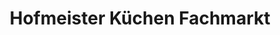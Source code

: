 ---
title: "Hofmeister Küchen Fachmarkt"
url: /backnang/hofmeister-kuechen-fachmarkt/
shop: Küchen
---